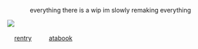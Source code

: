‎ ‎ ‎ ‎‎ ‎‎   ‎ ‎ ‎ ‎ ‎ ‎ ‎ ‎ ‎ ‎  ‎‎ ‎ ‎  ‎ ‎  ‎ ‎ ‎‎ ‎‎  everything there is a wip im slowly remaking everything
<p align="center">

 ‎ ‎ ‎ ‎ ‎ ‎ ‎ ‎ ‎  ‎  ‎ ![](https://files.catbox.moe/ztyz2a.png)
</p>

<p align="center"> 
                                                                        
‎ ‎‎ ‎ ‎ ‎ ‎ ‎ ‎ ‎ ‎ ‎ ‎ ‎ ‎‎ ‎‎  [rentry](https://rentry.co/given) ‎ ‎ ‎ ‎ ‎ ‎ ‎ ‎ ‎ [atabook](https://mio.atabook.org)
